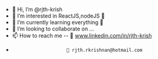 - 👋 Hi, I’m @rjth-krish
- 👀 I’m interested in ReactJS,nodeJS 🦖
- 🌱 I’m currently learning everything 🤣
- 💞️ I’m looking to collaborate on ...
- 📫 How to reach me --          🔗 www.linkedin.com/in/rjth-krish
-                         📧 rjth.rkrishnan@hotmail.com          

<!---
rjth-krish/rjth-krish is a ✨ special ✨ repository because its `README.md` (this file) appears on your GitHub profile.
You can click the Preview link to take a look at your changes.
--->
